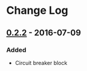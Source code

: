 # Change Log

## [0.2.2] - 2016-07-09

### Added

- Circuit breaker block

[0.2.2]: https://github.com/sunng87/diehard/compare/0.1.0...0.2.2
